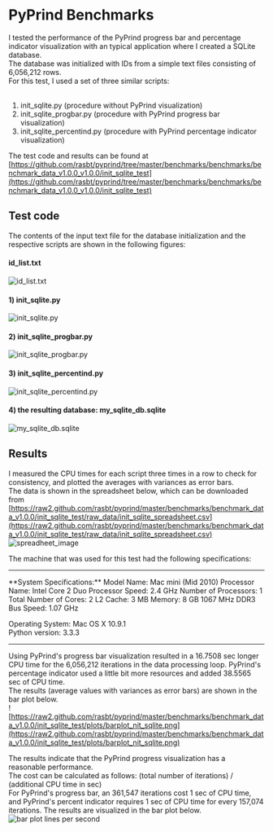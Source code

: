 # PyPrind Benchmarks

I tested the performance of the PyPrind progress bar and percentage indicator visualization with an typical application where I created a SQLite database.  
The database was initialized with IDs from a simple text files consisting of 6,056,212 rows.  
For this test, I used a set of three similar scripts:  <br>
<br>
1) init_sqlite.py  (procedure without PyPrind visualization)  
2) init_sqlite_progbar.py  (procedure with PyPrind progress bar visualization)  
3) init_sqlite_percentind.py  (procedure with PyPrind percentage indicator visualization)  

The test code and results can be found at [https://github.com/rasbt/pyprind/tree/master/benchmarks/benchmarks/benchmark_data_v1.0.0_v1.0.0/init_sqlite_test](https://github.com/rasbt/pyprind/tree/master/benchmarks/benchmarks/benchmark_data_v1.0.0_v1.0.0/init_sqlite_test)

## Test code

The contents of the input text file for the database initialization and the respective scripts are shown in the following figures:  
#### id_list.txt
![id_list.txt](https://raw2.github.com/rasbt/pyprind/master/benchmarks/benchmark_data_v1.0.0/init_sqlite_test/images/list_id.txt.png)
#### 1) init_sqlite.py
![init_sqlite.py](https://raw2.github.com/rasbt/pyprind/master/benchmarks/benchmark_data_v1.0.0/init_sqlite_test/images/init_sqlite_code.png)
#### 2) init_sqlite_progbar.py
![init_sqlite_progbar.py](https://raw2.github.com/rasbt/pyprind/master/benchmarks/benchmark_data_v1.0.0/init_sqlite_test/images/init_sqlite_progbar_code.png)
#### 3) init_sqlite_percentind.py
![init_sqlite_percentind.py](https://raw2.github.com/rasbt/pyprind/master/benchmarks/benchmark_data_v1.0.0/init_sqlite_test/images/init_sqlite_percentind_code.png)
#### 4) the resulting database: my_sqlite_db.sqlite
![my_sqlite_db.sqlite](https://raw2.github.com/rasbt/pyprind/master/benchmarks/benchmark_data_v1.0.0/init_sqlite_test/images/my_sqlite_db.png)

## Results

I measured the CPU times for each script three times in a row to check for consistency, and plotted the averages with variances as error bars.  
The data is shown in the spreadsheet below, which can be downloaded from [https://raw2.github.com/rasbt/pyprind/master/benchmarks/benchmark_data_v1.0.0/init_sqlite_test/raw_data/init_sqlite_spreadsheet.csv](https://raw2.github.com/rasbt/pyprind/master/benchmarks/benchmark_data_v1.0.0/init_sqlite_test/raw_data/init_sqlite_spreadsheet.csv)
![spreadheet_image](https://raw2.github.com/rasbt/pyprind/master/benchmarks/benchmark_data_v1.0.0/init_sqlite_test/images/init_sqlite_spreadsheet.png)  

The machine that was used for this test had the following specifications:  
<hr>
**System Specifications:**  
Model Name: Mac mini (Mid 2010)  
Processor Name: Intel Core 2 Duo  
Processor Speed: 2.4 GHz  
Number of Processors: 1  
Total Number of Cores: 2  
L2 Cache: 3 MB  
Memory: 8 GB 1067 MHz DDR3  
Bus Speed: 1.07 GHz  

Operating System: Mac OS X 10.9.1  
Python version: 3.3.3  
<hr>

Using PyPrind's progress bar visualization resulted in a 16.7508 sec longer CPU time for the 6,056,212 iterations in the data processing loop.  PyPrind's percentage indicator used a little bit more resources and added 38.5565 sec of CPU time.  
The results (average values with variances as error bars) are shown in the bar plot below.  
![https://raw2.github.com/rasbt/pyprind/master/benchmarks/benchmark_data_v1.0.0/init_sqlite_test/plots/barplot_nit_sqlite.png](https://raw2.github.com/rasbt/pyprind/master/benchmarks/benchmark_data_v1.0.0/init_sqlite_test/plots/barplot_nit_sqlite.png)

The results indicate that the PyPrind progress visualization has a reasonable performance.  
The cost can be calculated as follows: (total number of iterations) / (additional CPU time in sec)  
For PyPrind's progress bar, an 361,547 iterations cost 1 sec of CPU time, and PyPrind's percent indicator requires 1 sec of CPU time for every 157,074 iterations. The results are visualized in the bar plot below.  
![bar plot lines per second](https://raw2.github.com/rasbt/pyprind/master/benchmarks/benchmark_data_v1.0.0/init_sqlite_test/plots/init_sqlite_lines_per_sec.png)
